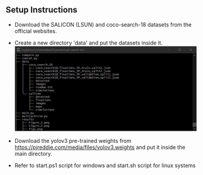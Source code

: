 ## Setup Instructions

- Download the SALICON (LSUN) and coco-search-18 datasets from the official websites.
- Create a new directory  'data' and put the datasets inside it.
 ![image-20210126085810789](results/dir_tree.jpg)

- Download the yolov3 pre-trained weights from https://pjreddie.com/media/files/yolov3.weights and put it inside the main directory.
- Refer to start.ps1 script for windows and start.sh script for linux systems